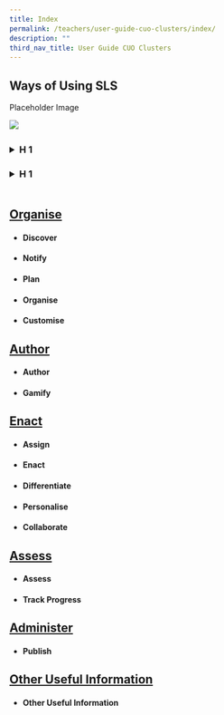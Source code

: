 ```yaml
---
title: Index
permalink: /teachers/user-guide-cuo-clusters/index/
description: ""
third_nav_title: User Guide CUO Clusters
---
```

## Ways of Using SLS

Placeholder Image

![](/images/favicon-isomer.ico)

<p></p><h3><details><summary>H 1</summary><p></p>
Title 1
<details><summary>Subtitle 1</summary>	
	<ul>
<li>Example 1</li>
<li>Example 2</li>
<li>Example 3</li>
</ul>
	</details>		
		</details>		
		
<p></p></h3><h3><details><summary>H 1</summary><p></p>
Title 1
<details><summary>Subtitle 1</summary>	
	<ul>
<details><summary>Subsubtitle 1</summary>	
	<ul>
<details><summary>Subsubsubtitle 1</summary>	
	<ul>
<li><img style="width:50px; display: inline;" src="/images/favicon-isomer.ico">
</li>
<li><img style="width:5%; display: inline;" src="/images/Assets/Bell16.svg"></li>
<li>Example 3</li>
</ul>
	</details>		
</ul>
	</details>		
</ul>
	</details>		
		</details>		
	<br>
	
## [Organise](/teachers/cuo-clusters-directory/organise/)
* #### Discover
* #### Notify
*  #### Plan
*  #### Organise
*  #### Customise

## [Author](/teachers/cuo-clusters-directory/author/)
* #### Author
* #### Gamify

## [Enact](/teachers/cuo-clusters-directory/enact/)
* #### Assign
* #### Enact
* #### Differentiate
* #### Personalise
* #### Collaborate
## [Assess](/teachers/cuo-clusters-directory/assess/)
* #### Assess
* #### Track Progress

## [Administer](/teachers/cuo-clusters-directory/administer/)
* #### Publish

## [Other Useful Information](/teachers/cuo-clusters-directory/otheruseful/)
* #### Other Useful Information</h3>